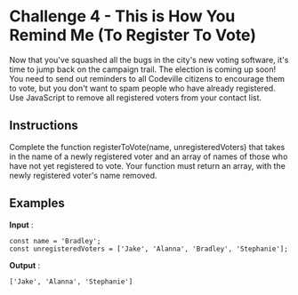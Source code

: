 # Challenge 4 - This is How You Remind Me (To Register To Vote)

Now that you've squashed all the bugs in the city's new voting software, it's time to jump back on the campaign trail. The election is coming up soon! You need to send out reminders to all Codeville citizens to encourage them to vote, but you don't want to spam people who have already registered. Use JavaScript to remove all registered voters from your contact list.

## Instructions

Complete the function registerToVote(name, unregisteredVoters) that takes in the name of a newly registered voter and an array of names of those who have not yet registered to vote. Your function must return an array, with the newly registered voter's name removed.

## Examples

__Input__ : 

    const name = 'Bradley';
    const unregisteredVoters = ['Jake', 'Alanna', 'Bradley', 'Stephanie'];
    
__Output__ : 
  
    ['Jake', 'Alanna', 'Stephanie']
